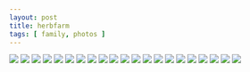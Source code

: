 ```yaml
---
layout: post
title: herbfarm
tags: [ family, photos ]
---
```


<div class="fotorama" data-allowfullscreen="true">
<!--https://photos.app.goo.gl/WdncY9vUWksxM7mr5-->
    <img src="https://images.northbriton.net/cdn-cgi/image/width=800/https://images.northbriton.net/AP1GczP0a07CUDPBqy1XiJXBKHJLrmePnwflGrl60Q2VxEvHyI2m6RLV1T5H0-Nb5gb7rRT5xyri5TxGbs_GpKgBQ55FpOxL_sDpZ7vMpNCugN-dm8aHdDK9" data-full="https://images.northbriton.net/AP1GczP0a07CUDPBqy1XiJXBKHJLrmePnwflGrl60Q2VxEvHyI2m6RLV1T5H0-Nb5gb7rRT5xyri5TxGbs_GpKgBQ55FpOxL_sDpZ7vMpNCugN-dm8aHdDK9">
    <img src="https://images.northbriton.net/cdn-cgi/image/width=800/https://images.northbriton.net/AP1GczMT1Q2RpsIS2_pwdSWgv72q7GniY6rmyC7i2ufjbAN5wMvWbYtbFDRgd-ZHJdIW-wNRGYNTs6ZgHk7Dtrdjjz6w205pbkpzULxhFnaZSlF_uIIyHRRZ" data-full="https://images.northbriton.net/AP1GczMT1Q2RpsIS2_pwdSWgv72q7GniY6rmyC7i2ufjbAN5wMvWbYtbFDRgd-ZHJdIW-wNRGYNTs6ZgHk7Dtrdjjz6w205pbkpzULxhFnaZSlF_uIIyHRRZ">
    <img src="https://images.northbriton.net/cdn-cgi/image/width=800/https://images.northbriton.net/AP1GczO1yGtEUclhW1TX1joSeQD7X3L0KYgb4X85dybqSbaK8OoRv2T25FyQ1qjZs-0pSQyBcOFVkSBKRg6fdiv9x2kyGbJLMGiQLZxjzL4LDrp2kT159kR0" data-full="https://images.northbriton.net/AP1GczO1yGtEUclhW1TX1joSeQD7X3L0KYgb4X85dybqSbaK8OoRv2T25FyQ1qjZs-0pSQyBcOFVkSBKRg6fdiv9x2kyGbJLMGiQLZxjzL4LDrp2kT159kR0">
    <img src="https://images.northbriton.net/cdn-cgi/image/width=800/https://images.northbriton.net/AP1GczMzZQFfnvF1cfmlqM7LnhN-hqE-mYxgezU_BXWALIjDbCcWtQ6dLKmCqgA24PCZCIQ4mqkJK2J7Gf-jllRhOV1-OFNaFxCn-A9be74W3p6BwzW9EZ9T" data-full="https://images.northbriton.net/AP1GczMzZQFfnvF1cfmlqM7LnhN-hqE-mYxgezU_BXWALIjDbCcWtQ6dLKmCqgA24PCZCIQ4mqkJK2J7Gf-jllRhOV1-OFNaFxCn-A9be74W3p6BwzW9EZ9T">
    <img src="https://images.northbriton.net/cdn-cgi/image/width=800/https://images.northbriton.net/AP1GczPjgQDFr0IswRLKnYHwvs_WMv1U6MlIoYMTyBb0cnrlrZ2BKfcfrAMIXZFra-H0KAR6DDAovYp7dTi5DVPvw8thFf9gK0k_rNZTZYigSrNmGUVMhiGC" data-full="https://images.northbriton.net/AP1GczPjgQDFr0IswRLKnYHwvs_WMv1U6MlIoYMTyBb0cnrlrZ2BKfcfrAMIXZFra-H0KAR6DDAovYp7dTi5DVPvw8thFf9gK0k_rNZTZYigSrNmGUVMhiGC">
    <img src="https://images.northbriton.net/cdn-cgi/image/width=800/https://images.northbriton.net/AP1GczNIlA348fl4uZWz9ciwB7yGBeTZdbPmDx-N7orzW7pFws9K7GrdmsZzLNKg4rkcJ63UO0GDXyu30E0h1jwcjCCJgqRRM21V9GQ1O7c1NAoXVXo-U6Kp" data-full="https://images.northbriton.net/AP1GczNIlA348fl4uZWz9ciwB7yGBeTZdbPmDx-N7orzW7pFws9K7GrdmsZzLNKg4rkcJ63UO0GDXyu30E0h1jwcjCCJgqRRM21V9GQ1O7c1NAoXVXo-U6Kp">
    <img src="https://images.northbriton.net/cdn-cgi/image/width=800/https://images.northbriton.net/AP1GczMxxyPtUXof5QcKT-Flv7pAU_VNtxUA7Qb79hdr1wDlCqmuj7kWJuaNGGgrtGeHveGSYVE37diuB083rgz6FcXHdT5OQIRb4SeVBxGbdHBRm0wbJbBI" data-full="https://images.northbriton.net/AP1GczMxxyPtUXof5QcKT-Flv7pAU_VNtxUA7Qb79hdr1wDlCqmuj7kWJuaNGGgrtGeHveGSYVE37diuB083rgz6FcXHdT5OQIRb4SeVBxGbdHBRm0wbJbBI">
    <img src="https://images.northbriton.net/cdn-cgi/image/width=800/https://images.northbriton.net/AP1GczOukT9sGqKFITvfQ-aWYaXEigYRt8cpYinx-zToLZt0smMYb0ONFEaQ3AjEBnXxKTvm7snZk6ZAOu0af_58zR4gVLi7sWnYEZmuRRUdGtd3NpsOcNrN" data-full="https://images.northbriton.net/AP1GczOukT9sGqKFITvfQ-aWYaXEigYRt8cpYinx-zToLZt0smMYb0ONFEaQ3AjEBnXxKTvm7snZk6ZAOu0af_58zR4gVLi7sWnYEZmuRRUdGtd3NpsOcNrN">
    <img src="https://images.northbriton.net/cdn-cgi/image/width=800/https://images.northbriton.net/AP1GczNKm9RnZnoYBMrdwNxbGURECwlTgxBUN4pOOcPUzPc8C_Hyt_yTs6Mjs-Fmg_Sr_tHU9x2QijbgzI_75gQca7n4FwhODyCAyDb-56AbdZUy1AZXEYCJ" data-full="https://images.northbriton.net/AP1GczNKm9RnZnoYBMrdwNxbGURECwlTgxBUN4pOOcPUzPc8C_Hyt_yTs6Mjs-Fmg_Sr_tHU9x2QijbgzI_75gQca7n4FwhODyCAyDb-56AbdZUy1AZXEYCJ">
    <img src="https://images.northbriton.net/cdn-cgi/image/width=800/https://images.northbriton.net/AP1GczPKH32xE8RijcEfImMBycbs9cHuWj-Q5qbT4ujoD7XAlv5rvhl-gzyIX1hAjEQCV6AGLUsOOGr9Pwvaqzy2aeNMTnf33o-34R7J7F7ismyjgwxD_D7E" data-full="https://images.northbriton.net/AP1GczPKH32xE8RijcEfImMBycbs9cHuWj-Q5qbT4ujoD7XAlv5rvhl-gzyIX1hAjEQCV6AGLUsOOGr9Pwvaqzy2aeNMTnf33o-34R7J7F7ismyjgwxD_D7E">
    <img src="https://images.northbriton.net/cdn-cgi/image/width=800/https://images.northbriton.net/AP1GczNZEHL4ySs430pd82HYy8jjL6qkcX0Uk1hW4iM1qEEjcoRZgcH7axmdj5PPiaa3Vjg7U1G0yxDBN5HcL8mDFW3gBRt3qzqxEKBWdDJQfPuYJi_siM5F" data-full="https://images.northbriton.net/AP1GczNZEHL4ySs430pd82HYy8jjL6qkcX0Uk1hW4iM1qEEjcoRZgcH7axmdj5PPiaa3Vjg7U1G0yxDBN5HcL8mDFW3gBRt3qzqxEKBWdDJQfPuYJi_siM5F">
    <img src="https://images.northbriton.net/cdn-cgi/image/width=800/https://images.northbriton.net/AP1GczOEx0QoE3NYa4jyVsn1e8mxxNPD4IbbMOFOdhAFF-FnmCvA9EnTZ2VoeNLEeiLsuIyEWBzoO1mplXwwRrjb7UdyQ1a8oqgJDA3j3ll7XISls0twP4yu" data-full="https://images.northbriton.net/AP1GczOEx0QoE3NYa4jyVsn1e8mxxNPD4IbbMOFOdhAFF-FnmCvA9EnTZ2VoeNLEeiLsuIyEWBzoO1mplXwwRrjb7UdyQ1a8oqgJDA3j3ll7XISls0twP4yu">
    <img src="https://images.northbriton.net/cdn-cgi/image/width=800/https://images.northbriton.net/AP1GczNx0wxalw0S263o7VOEsQDFJuu3Ueq20lBMaiuYHp3qEDYb7rMYH0g7Anms8AlkjDGu3dZHwE1t61WtJ--lA8_r4OQwOQTMLIJRTaJPh7JKX2S-_9c4" data-full="https://images.northbriton.net/AP1GczNx0wxalw0S263o7VOEsQDFJuu3Ueq20lBMaiuYHp3qEDYb7rMYH0g7Anms8AlkjDGu3dZHwE1t61WtJ--lA8_r4OQwOQTMLIJRTaJPh7JKX2S-_9c4">
    <img src="https://images.northbriton.net/cdn-cgi/image/width=800/https://images.northbriton.net/AP1GczP_KqSHtRaQqKUflyl6eN6lSE7NqnnRCFvjTw2ksi__EZfUSe6VQVPAVroKPX7Riipt1dLvJygIMlxFzat8EXwLWuYnBoBK6TU4-s8RxHUgbeDnnLt4" data-full="https://images.northbriton.net/AP1GczP_KqSHtRaQqKUflyl6eN6lSE7NqnnRCFvjTw2ksi__EZfUSe6VQVPAVroKPX7Riipt1dLvJygIMlxFzat8EXwLWuYnBoBK6TU4-s8RxHUgbeDnnLt4">
    <img src="https://images.northbriton.net/cdn-cgi/image/width=800/https://images.northbriton.net/AP1GczNkb1YxwtywQfsoRLTtBx-xF0jkB1b-KtuJ7rq1S3Ut5_uYkWwpcbpcbeaLPumeGk4QwxUjric3rZjk9uD5ygDmxc2Nulh77HTY4BUhGEqRQEbJwhOy" data-full="https://images.northbriton.net/AP1GczNkb1YxwtywQfsoRLTtBx-xF0jkB1b-KtuJ7rq1S3Ut5_uYkWwpcbpcbeaLPumeGk4QwxUjric3rZjk9uD5ygDmxc2Nulh77HTY4BUhGEqRQEbJwhOy">
    <img src="https://images.northbriton.net/cdn-cgi/image/width=800/https://images.northbriton.net/AP1GczOpJZbyUxaGBz8wl972Hnm0DPSoxbV8np6Zl2u7ad1F3mBV1SSExMs0kP3q4odJ2DnbaajCbfY8gqbFl57OvL08GcS1MiwfPtjXINMfmUFwzzKIckFg" data-full="https://images.northbriton.net/AP1GczOpJZbyUxaGBz8wl972Hnm0DPSoxbV8np6Zl2u7ad1F3mBV1SSExMs0kP3q4odJ2DnbaajCbfY8gqbFl57OvL08GcS1MiwfPtjXINMfmUFwzzKIckFg">
    <img src="https://images.northbriton.net/cdn-cgi/image/width=800/https://images.northbriton.net/AP1GczORC-0GmlgxmwuqAhylpRlJcPdxJJop392CziaZUKZeEHo1yH2KxI9-2DxtNOhjP_z4NJqnxvZY7nyDmynudhgkYp6y2cHRLNsvfOGCgLPUczplapJR" data-full="https://images.northbriton.net/AP1GczORC-0GmlgxmwuqAhylpRlJcPdxJJop392CziaZUKZeEHo1yH2KxI9-2DxtNOhjP_z4NJqnxvZY7nyDmynudhgkYp6y2cHRLNsvfOGCgLPUczplapJR">
    <img src="https://images.northbriton.net/cdn-cgi/image/width=800/https://images.northbriton.net/AP1GczPZQcO20zBuIeLn6wAWc9lpYmZJ_-X7ZSkATy2zrvTaYrFPtbuIq9tF5yJnqCAC82MyYBkTJjeXOMfcn31tY4e-TgEU-Sas02wMIYgJGfnwsWvw6iNv" data-full="https://images.northbriton.net/AP1GczPZQcO20zBuIeLn6wAWc9lpYmZJ_-X7ZSkATy2zrvTaYrFPtbuIq9tF5yJnqCAC82MyYBkTJjeXOMfcn31tY4e-TgEU-Sas02wMIYgJGfnwsWvw6iNv">
    <img src="https://images.northbriton.net/cdn-cgi/image/width=800/https://images.northbriton.net/AP1GczNzbfNgEec4mmAE1jw4IgCJwwfnUPXR8tK7zTBmpBGWeKLhVL7-luGLysAE_Cv4p4kw8CqbM_QAtavLbilYVTMb553gW2sqGIEcDZX0OdKYeBQZbZpJ" data-full="https://images.northbriton.net/AP1GczNzbfNgEec4mmAE1jw4IgCJwwfnUPXR8tK7zTBmpBGWeKLhVL7-luGLysAE_Cv4p4kw8CqbM_QAtavLbilYVTMb553gW2sqGIEcDZX0OdKYeBQZbZpJ">
    <img src="https://images.northbriton.net/cdn-cgi/image/width=800/https://images.northbriton.net/AP1GczMpsKZwGNk6pc4GzntlWAY1bXGKcdRYqZEn6llwv1ZksNc_OSxbrSfEADPQ9l2PC5XsMIodtkU0eNbHucLDym7Rzm5bZuWnC7ZCxOz6xkaxp9cmTzqB" data-full="https://images.northbriton.net/AP1GczMpsKZwGNk6pc4GzntlWAY1bXGKcdRYqZEn6llwv1ZksNc_OSxbrSfEADPQ9l2PC5XsMIodtkU0eNbHucLDym7Rzm5bZuWnC7ZCxOz6xkaxp9cmTzqB">
    <img src="https://images.northbriton.net/cdn-cgi/image/width=800/https://images.northbriton.net/AP1GczPSVGcdrxB3s6W2C-THhgKFxNzzED-en-rLYco1BTjSK6MpMvX49sXUGbty2nt4p-snOZawhoxsFkcoNuBIXonjJ9xYLbnpKX7gQBb55GSvTdiWXvEZ" data-full="https://images.northbriton.net/AP1GczPSVGcdrxB3s6W2C-THhgKFxNzzED-en-rLYco1BTjSK6MpMvX49sXUGbty2nt4p-snOZawhoxsFkcoNuBIXonjJ9xYLbnpKX7gQBb55GSvTdiWXvEZ">    
</div>
